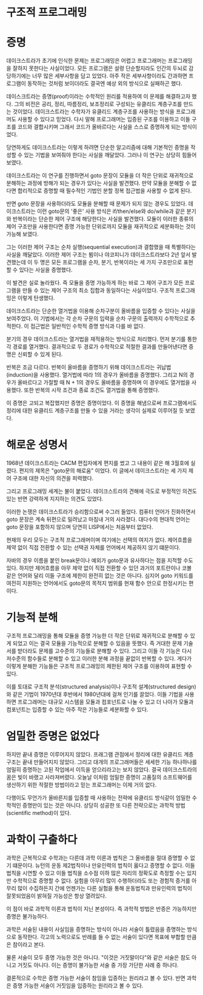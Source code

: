 # **구조적 프로그래밍**  
# **증명**  
데이크스트라가 초기에 인식한 문제는 프로그래밍은 어렵고 프로그래머는 프로그래밍을 잘하지 못한다는 사실이었다. 모든 프로그램은 설령 단순할지라도 
인간의 두뇌로 감당하기에는 너무 많은 세부사항을 담고 있었다. 아주 작은 세부사항이라도 간과하면 프로그램이 동작하는 것처럼 보이더라도 결국엔 예상 
외의 방식으로 실패하곤 했다.  
  
데이스크트라는 증명(proof)이라는 수학적인 원리를 적용하여 이 문제를 해결하고자 했다. 그의 비전은 공리, 정리, 따름정리, 보조정리로 구성되는 유클리드 
계층구조를 만드는 것이었다. 데이크스트라는 수학자가 유클리드 계층구조를 사용하는 방식을 프로그래머도 사용할 수 있다고 믿었다. 다시 말해 프로그래머는 입증된 
구조를 이용하고 이들 구조를 코드와 결합시키며 그래서 코드가 올바르다는 사실을 스스로 증명하게 되는 방식이었다.  
  
당연하게도 데이크스트라는 이렇게 하려면 단순한 알고리즘에 대해 기본적인 증명을 작성할 수 있는 기법을 보여줘야 한다는 사실을 깨달았다. 그러나 이 연구는 
상당히 힘들어 보였다.  
  
데이크스트라는 이 연구를 진행하면서 goto 문장이 모듈을 더 작은 단위로 재귀적으로 분해하는 과정에 방해가 되는 경우가 있다는 사실을 발견했다. 만약 
모듈을 분해할 수 없다면 합리적으로 증명할 때 필수적인 기법인 분할 정복 접근법을 사용할 수 없게 된다.  
  
반면 goto 문장을 사용하더라도 모듈을 분해할 때 문제가 되지 않는 경우도 있었다. 데이크스트라는 이런 goto문의 '좋은' 사용 방식은 if/then/else와 
do/while과 같은 분기와 반복이라는 단순한 제어 구조에 해당한다는 사실을 발견했다. 모듈이 이러한 종류의 제어 구조만을 사용한다면 증명 가능한 단위로까지 
모듈을 재귀적으로 세분화하는 것이 가능해 보였다.  
  
그는 이러한 제어 구조는 순차 실행(sequential execution)과 결합했을 때 특별하다는 사실을 깨달았다. 이러한 제어 구조는 뵘이나 야코피니가 데이크스트라보다 
2년 앞서 발견했는데 이 두 명은 모든 프로그램을 순차, 분기, 반복이라는 세 가지 구조만으로 표현할 수 있다는 사실을 증명했다.  
  
이 발견은 실로 놀라웠다. 즉 모듈을 증명 가능하게 하는 바로 그 제어 구조가 모든 프로그램을 만들 수 있는 제어 구조의 최소 집합과 동일하다는 사실이었다. 
구조적 프로그래밍은 이렇게 탄생했다.  
  
데이크스트라는 단순한 열거법을 이용해 순차구분이 올바름을 입증할 수 있다는 사실을 보여주었다. 이 기법에서는 각 순차 구문의 입력을 순차 구문의 출력까지 
수학적으로 추적한다. 이 접근법은 일반적인 수학적 증명 방식과 다를 바 없다.  
  
분기의 경우 데이크스트라는 열거법을 재적용하는 방식으로 처리했다. 먼저 분기를 통한 각 경로를 열거했다. 결과적으로 두 경로가 수학적으로 적절한 결과를 
만들어낸다면 증명은 신뢰할 수 있게 된다.  
  
반복은 조금 다르다. 반복이 올바름을 증명하기 위해 데이크스트라는 귀납법(induction)을 사용했다. 열거법에 따라 1의 경우가 올바름을 증명했다. 
그리고 N의 경우가 올바르다고 가절할 때 N + 1의 경우도 올바름을 증명하며 이 경우에도 열거법을 사용했다. 또한 반복의 시작 조건과 종료 조건도 
열거법을 통해 증명했다.  
  
이 증명은 고되고 복잡했지만 증명은 증명이었다. 이 증명을 해냄으로써 프로그램에서도 정리에 대한 유클리드 계층구조를 만들 수 있을 거라는 생각이 
실제로 이루어질 듯 보였다.  
  
# **해로운 성명서**  
1968년 데이크스트라는 CACM 편집자에게 편지를 썼고 그 내용이 같은 해 3월호에 실렸다. 편지의 제목은 "goto문의 해로움" 이었다. 이 글에서 데이크스트라는 
세 가지 제어 구조에 대한 자신의 의견을 피력했다.  
  
그리고 프로그래밍 세계는 불이 붙었다. 데이크스트라의 견해에 극도로 부정적인 의견도 있는 반면 강력하게 지지하는 의견도 있었다.  
  
이러한 논쟁은 데이크스트라가 승리함으로써 수그러 들었다. 컴퓨터 언어가 진화하면서 goto 문장은 계속 뒤편으로 밀려났고 마침내 거의 사라졌다. 대다수의 
현대적 언어는 goto 문장을 포함하지 않으며 당연히 LISP에서는 처음부터 없었다.  
  
현재의 우리 모두는 구조적 프로그래머이며 여기에는 선택의 여지가 없다. 제어흐름을 제약 없이 직접 전환할 수 있는 선택권 자체를 언어에서 제공하지 않기 
떄문이다.  
  
자바의 경우 이름을 붙인 break문이나 예외가 goto문과 유사하다는 점을 지적할 수도 있다. 하지만 제어흐름을 아무 제약 없이 직접 전환할 수 있던 과거의 
포트란이나 코볼 같은 언어와 달리 이들 구조에 제한이 완전히 없는 것은 아니다. 심지어 goto 키워드를 여전히 지원하는 언어에서도 goto문의 목적지 범위를 
현재 함수 안으로 한정시키는 편이다.  
  
# **기능적 분해**  
구조적 프로그래밍을 통해 모듈을 증명 가능한 더 작은 단위로 재귀적으로 분해할 수 있게 되었고 이는 결국 모듈을 기능적으로 분해할 수 있음을 뜻했다. 
즉 거대한 문제 기술서를 받더라도 문제를 고수준의 기능들로 분해할 수 있다. 그리고 이들 각 기능은 다시 저수준의 함수들로 분해할 수 있고 이러한 분해 
과정을 끝없이 반복할 수 있다. 게다가 이렇게 분해한 기능들은 구조적 프로그래밍의 제한된 제어 구조를 이용하여 표현할 수 있다.  
  
이를 토대로 구조적 분석(structured analysis)이나 구조적 설계(structured design)와 같은 기법이 1970년대 후반에서 1980년대에 걸쳐 인기를 끌었다. 
이들 기법을 사용하면 프로그래머는 대규모 시스템을 모듈과 컴포넌트로 나눌 수 있고 더 나아가 모듈과 컴포넌트는 입증할 수 있는 아주 작은 기능들로 세분화할 
수 있다.  
  
# **엄밀한 증명은 없었다**  
하지만 끝내 증명은 이루어지지 않았다. 프래그램 관점에서 정리에 대한 유클리드 계층구조는 끝내 만들어지지 않았다. 그리고 대개의 프로그래머들은 세세한 
기능 하나하나를 엄밀히 증명하는 고된 작업에서 이득을 얻으리라고는 보지 않았다. 결국 데이크스트라의 꿈은 빛이 바랬고 사라져버렸다. 오늘날 이처럼 엄밀한 
증명이 고품질의 소프트웨어를 생산하기 위한 적절한 방법이라고 믿는 프로그래머는 이제 거의 없다.  
  
다행이도 무언가가 올바른지를 입증할 때 사용하는 전략에 유클리드 방식같이 엄밀한 수학적인 증명만이 있는 것은 아니다. 상당히 성공한 또 다른 전략으로는 
과학적 방법(scientific method)이 있다.  
  
# **과학이 구출하다**  
과학은 근복적으로 수학과는 다른데 과학 이론과 법칙은 그 올바름을 절대 증명할 수 없기 떄문이다. 뉴턴의 운동 제2법칙이나 만유인력의 법칙이 옳다고 
증명할 수 없다. 이들 법칙을 시연할 수 있고 이들 법칙을 소수점 이하 많은 자리의 정확도로 측정할 수는 있지만 수학적으로 증명할 수 없다. 실험을 
아무리 많이 수행하더라도 또는 경험적 증거를 아무리 많이 수집하든지 간에 언젠가는 다른 실험을 통해 운동법칙과 만유인력의 법칙이 잘못되었음이 밝혀질 
가능성은 항상 열려있다.  
  
이 점이 바로 과학적 이론과 법칙이 지닌 본성이다. 즉 과학적 방법은 반증은 가능하지만 증명은 불가능하다.  
  
과학은 서술된 내용이 사실임을 증명하는 방식이 아니라 서술이 틀렸음을 증명하는 방식으로 동작한다. 각고의 노력으로도 반례를 들 수 없는 서술이 있다면 
목표에 부합할 만큼은 참이라고 본다.  
  
물론 서술이 모두 증명 가능한 것은 아니다. "이것은 거짓말이다"와 같은 서술은 참도 아니고 거짓도 아니다. 이는 증명이 불가능한 서술 중 가장 가단한 
사례 중 하나다.  
  
결론적으로 수학은 증명 가능한 서술이 참임을 입증하는 원리라고 볼 수 있다. 반면 과학은 증명 가능한 서술이 거짓임을 입증하는 원리라고 볼 수 있다.  
  
